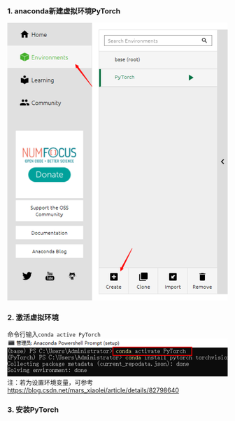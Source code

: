 ### 1. anaconda新建虚拟环境PyTorch
![anaconda虚拟环境配置](../assets/anaconda-create.png)  
### 2. 激活虚拟环境
命令行输入`conda active PyTorch`  
![激活虚拟环境](../assets/active-environment.png)  
注：若为设置环境变量，可参考 https://blog.csdn.net/mars_xiaolei/article/details/82798640
### 3. 安装PyTorch
